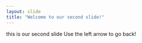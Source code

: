 ```yaml
---
layout: slide
title: "Welcome to our second slide!"
---
```

this is our second slide
Use the left arrow to go back!
